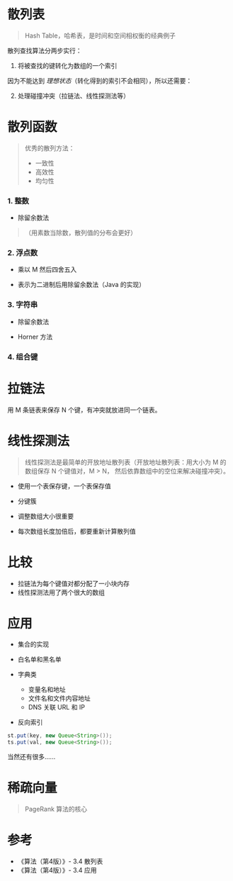 散列表
===

> Hash Table，哈希表，是时间和空间相权衡的经典例子

散列查找算法分两步实行：

1. 将被查找的键转化为数组的一个索引

因为不能达到 _理想状态_（转化得到的索引不会相同），所以还需要：

2. 处理碰撞冲突（拉链法、线性探测法等）



# 散列函数

> 优秀的散列方法：
> 
>   - 一致性
>   - 高效性
>   - 均匀性
> 

### 1. 整数

- 除留余数法

> （用素数当除数，散列值的分布会更好）

### 2. 浮点数

- 乘以 M 然后四舍五入

- 表示为二进制后用除留余数法（Java 的实现）

### 3. 字符串

- 除留余数法

- Horner 方法

### 4. 组合键


# 拉链法

用 M 条链表来保存 N 个键，有冲突就放进同一个链表。


# 线性探测法

> 线性探测法是最简单的开放地址散列表（开放地址散列表：用大小为 M 的数组保存 N 个键值对，M > N， 然后依靠数组中的空位来解决碰撞冲突）。

- 使用一个表保存键，一个表保存值

- 分键簇

- 调整数组大小很重要

- 每次数组长度加倍后，都要重新计算散列值

# 比较

- 拉链法为每个键值对都分配了一小块内存
- 线性探测法用了两个很大的数组

# 应用

- 集合的实现

- 白名单和黑名单

- 字典类
  - 变量名和地址
  - 文件名和文件内容地址
  - DNS 关联 URL 和 IP

- 反向索引

```java
st.put(key, new Queue<String>());
ts.put(val, new Queue<String>());
```

当然还有很多......


# 稀疏向量

> PageRank 算法的核心


参考
===

- 《算法（第4版）》- 3.4 散列表
- 《算法（第4版）》- 3.4 应用
